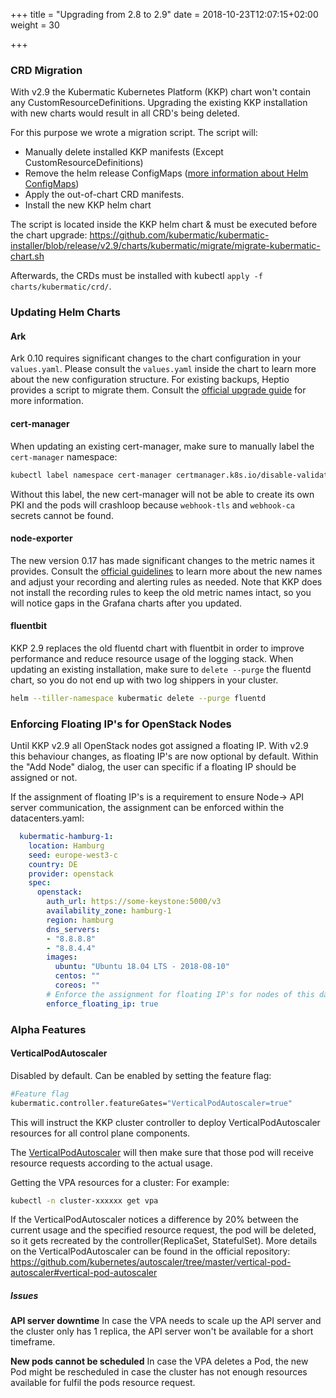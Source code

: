 +++
title = "Upgrading from 2.8 to 2.9"
date = 2018-10-23T12:07:15+02:00
weight = 30

+++

### CRD Migration

With v2.9 the Kubermatic Kubernetes Platform (KKP) chart won't contain any CustomResourceDefinitions.
Upgrading the existing KKP installation with new charts would result in all CRD's being deleted.

For this purpose we wrote a migration script.
The script will:

- Manually delete installed KKP manifests (Except CustomResourceDefinitions)
- Remove the helm release ConfigMaps ([more information about Helm ConfigMaps](http://technosophos.com/2017/03/23/how-helm-uses-configmaps-to-store-data.html))
- Apply the out-of-chart CRD manifests.
- Install the new KKP helm chart

The script is located inside the KKP helm chart & must be executed before the chart upgrade:
<https://github.com/kubermatic/kubermatic-installer/blob/release/v2.9/charts/kubermatic/migrate/migrate-kubermatic-chart.sh>

Afterwards, the CRDs must be installed with kubectl `apply -f charts/kubermatic/crd/`.

### Updating Helm Charts

#### Ark

Ark 0.10 requires significant changes to the chart configuration in your `values.yaml`. Please consult the `values.yaml` inside
the chart to learn more about the new configuration structure. For existing backups, Heptio provides a script to migrate them.
Consult the [official upgrade guide](https://heptio.github.io/ark/v0.10.0/upgrading-to-v0.10) for more information.

#### cert-manager

When updating an existing cert-manager, make sure to manually label the `cert-manager` namespace:

```bash
kubectl label namespace cert-manager certmanager.k8s.io/disable-validation=true
```

Without this label, the new cert-manager will not be able to create its own PKI and the pods will crashloop because `webhook-tls`
and `webhook-ca` secrets cannot be found.

#### node-exporter

The new version 0.17 has made significant changes to the metric names it provides. Consult the [official guidelines](https://github.com/prometheus/node_exporter/blob/master/docs/V0_16_UPGRADE_GUIDE.md) to learn more about the new names and adjust
your recording and alerting rules as needed. Note that KKP does not install the recording rules to keep the old metric names
intact, so you will notice gaps in the Grafana charts after you updated.

#### fluentbit

KKP 2.9 replaces the old fluentd chart with fluentbit in order to improve performance and reduce resource usage of the
logging stack. When updating an existing installation, make sure to `delete --purge` the fluentd chart, so you do not end up
with two log shippers in your cluster.

```bash
helm --tiller-namespace kubermatic delete --purge fluentd
```

### Enforcing Floating IP's for OpenStack Nodes

Until KKP v2.9 all OpenStack nodes got assigned a floating IP.
With v2.9 this behaviour changes, as floating IP's are now optional by default.
Within the "Add Node" dialog, the user can specific if a floating IP should be assigned or not.

If the assignment of floating IP's is a requirement to ensure Node-> API server communication, the assignment can be enforced within the datacenters.yaml:

```yaml
  kubermatic-hamburg-1:
    location: Hamburg
    seed: europe-west3-c
    country: DE
    provider: openstack
    spec:
      openstack:
        auth_url: https://some-keystone:5000/v3
        availability_zone: hamburg-1
        region: hamburg
        dns_servers:
        - "8.8.8.8"
        - "8.8.4.4"
        images:
          ubuntu: "Ubuntu 18.04 LTS - 2018-08-10"
          centos: ""
          coreos: ""
        # Enforce the assignment for floating IP's for nodes of this datacenter
        enforce_floating_ip: true
```

### Alpha Features

#### VerticalPodAutoscaler

Disabled by default.
Can be enabled by setting the feature flag:

```bash
#Feature flag
kubermatic.controller.featureGates="VerticalPodAutoscaler=true"
```

This will instruct the KKP cluster controller to deploy VerticalPodAutoscaler resources for all control plane components.

The [VerticalPodAutoscaler](https://github.com/kubernetes/autoscaler/tree/master/vertical-pod-autoscaler#vertical-pod-autoscaler) will then make sure that those pod will receive resource requests according to the actual usage.

Getting the VPA resources for a cluster:
For example:

```bash
kubectl -n cluster-xxxxxx get vpa
```

If the VerticalPodAutoscaler notices a difference by 20% between the current usage and the specified resource request, the pod will be deleted, so it gets recreated by the controller(ReplicaSet, StatefulSet).
More details on the VerticalPodAutoscaler can be found in the official repository: <https://github.com/kubernetes/autoscaler/tree/master/vertical-pod-autoscaler#vertical-pod-autoscaler>

##### Issues

**API server downtime**
In case the VPA needs to scale up the API server and the cluster only has 1 replica, the API server won't be available for a short timeframe.

**New pods cannot be scheduled**
In case the VPA deletes a Pod, the new Pod might be rescheduled in case the cluster has not enough resources available for fulfil the pods resource request.
